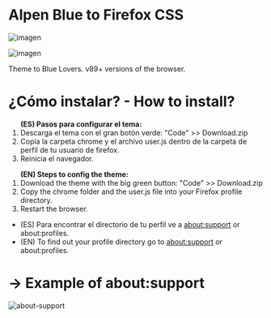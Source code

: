 # Alpen Blue to Firefox CSS

![imagen](https://user-images.githubusercontent.com/22057609/145844106-ab68952b-d948-4531-b5cc-ca2945013b97.png)

![imagen](https://user-images.githubusercontent.com/22057609/145844543-168ad399-0c94-4912-8fff-9fe63376120f.png)


Theme to Blue Lovers. v89+ versions of the browser.

# ¿Cómo instalar? - How to install?

<ol><b>(ES) Pasos para configurar el tema:</b>

   <li>Descarga el tema con el gran botón verde: "Code" >> Download.zip</li>
   <li>Copia la carpeta chrome y el archivo user.js dentro de la carpeta de perfil de tu usuario de firefox.</li>
   <li>Reinicia el navegador.</li></ol>

<ol><b>(EN) Steps to config the theme:</b>
   <li>Download the theme with the big green button: "Code" >> Download.zip</li> 
   <li>Copy the chrome folder and the user.js file into your Firefox profile directory. </li>
   <li>Restart the browser. </li></ol>
   <ul>
<li>(ES) Para encontrar el directorio de tu perfil ve a <a href="https://github.com/Godiesc/AlpenBlue#--example-of-aboutsupport"> about:support</a> or about:profiles. </li>
<li>(EN) To find out your profile directory go to <a href="https://github.com/Godiesc/AlpenBlue#--example-of-aboutsupport"> about:support</a> or about:profiles.</li></ul>

# -> Example of about:support
![about-support](https://user-images.githubusercontent.com/22057609/120349392-b372f980-c2c3-11eb-904d-b088168fd849.png)
